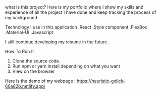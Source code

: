 what is this project?
Here is my portfolio where I show my skills and experience of all the project I have done 
and keep tracking the process of my background.

Technology I use in this application
.React
.Style component
.FlexBox
.Material-UI
.Javascript

I still continue developing my resume in the future .


How To Run It
1. Clone the source code.
2. Run npm or yarn install depending on what you want
3. View on the browser

Here is the demo of my webpage :
https://heuristic-golick-66a82b.netlify.app/
